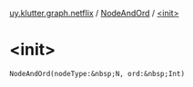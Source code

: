 [uy.klutter.graph.netflix](../index.md) / [NodeAndOrd](index.md) / [&lt;init&gt;](.)


# &lt;init&gt;

`NodeAndOrd(nodeType:&nbsp;N, ord:&nbsp;Int)`


